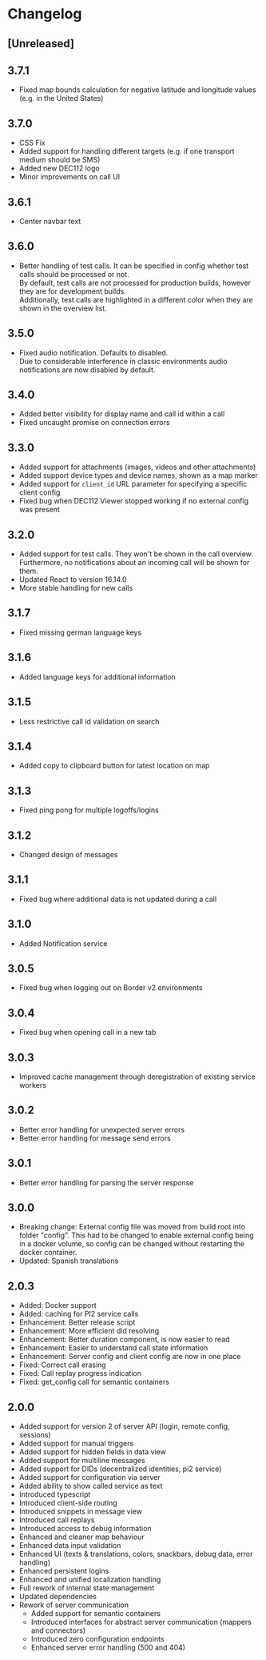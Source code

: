 # Changelog

## [Unreleased]

## 3.7.1
* Fixed map bounds calculation for negative latitude and longitude values (e.g. in the United States)

## 3.7.0

* CSS Fix
* Added support for handling different targets (e.g. if one transport medium should be SMS)
* Added new DEC112 logo
* Minor improvements on call UI

## 3.6.1

* Center navbar text

## 3.6.0

* Better handling of test calls. It can be specified in config whether test calls should be processed or not. \
By default, test calls are not processed for production builds, however they are for development builds. \
Additionally, test calls are highlighted in a different color when they are shown in the overview list.

## 3.5.0

* Fixed audio notification. Defaults to disabled. \
Due to considerable interference in classic environments audio notifications are now disabled by default.

## 3.4.0

* Added better visibility for display name and call id within a call
* Fixed uncaught promise on connection errors

## 3.3.0

* Added support for attachments (images, videos and other attachments)
* Added support device types and device names, shown as a map marker
* Added support for `client_id` URL parameter for specifying a specific client config
* Fixed bug when DEC112 Viewer stopped working if no external config was present

## 3.2.0

* Added support for test calls. They won't be shown in the call overview. \
Furthermore, no notifications about an incoming call will be shown for them.
* Updated React to version 16.14.0
* More stable handling for new calls

## 3.1.7

* Fixed missing german language keys

## 3.1.6

* Added language keys for additional information

## 3.1.5

* Less restrictive call id validation on search

## 3.1.4

* Added copy to clipboard button for latest location on map

## 3.1.3

* Fixed ping pong for multiple logoffs/logins

## 3.1.2

* Changed design of messages

## 3.1.1

* Fixed bug where additional data is not updated during a call

## 3.1.0

* Added Notification service

## 3.0.5

* Fixed bug when logging out on Border v2 environments

## 3.0.4

* Fixed bug when opening call in a new tab

## 3.0.3

* Improved cache management through deregistration of existing service workers

## 3.0.2

* Better error handling for unexpected server errors
* Better error handling for message send errors

## 3.0.1

* Better error handling for parsing the server response

## 3.0.0

* Breaking change: External config file was moved from build root into folder "config". This had to be changed to enable external config being in a docker volume, so config can be changed without restarting the docker container.
* Updated: Spanish translations

## 2.0.3

* Added: Docker support
* Added: caching for PI2 service calls
* Enhancement: Better release script
* Enhancement: More efficient did resolving
* Enhancement: Better duration component, is now easier to read
* Enhancement: Easier to understand call state information
* Enhancement: Server config and client config are now in one place
* Fixed: Correct call erasing
* Fixed: Call replay progress indication
* Fixed: get_config call for semantic containers

## 2.0.0

* Added support for version 2 of server API (login, remote config, sessions)
* Added support for manual triggers
* Added support for hidden fields in data view
* Added support for multiline messages
* Added support for DIDs (decentralized identities, pi2 service)
* Added support for configuration via server
* Added ability to show called service as text
* Introduced typescript
* Introduced client-side routing
* Introduced snippets in message view
* Introduced call replays
* Introduced access to debug information
* Enhanced and cleaner map behaviour
* Enhanced data input validation
* Enhanced UI (texts & translations, colors, snackbars, debug data, error handling)
* Enhanced persistent logins
* Enhanced and unified localization handling
* Full rework of internal state management
* Updated dependencies
* Rework of server communication
  * Added support for semantic containers
  * Introduced interfaces for abstract server communication (mappers and connectors)
  * Introduced zero configuration endpoints
  * Enhanced server error handling (500 and 404)